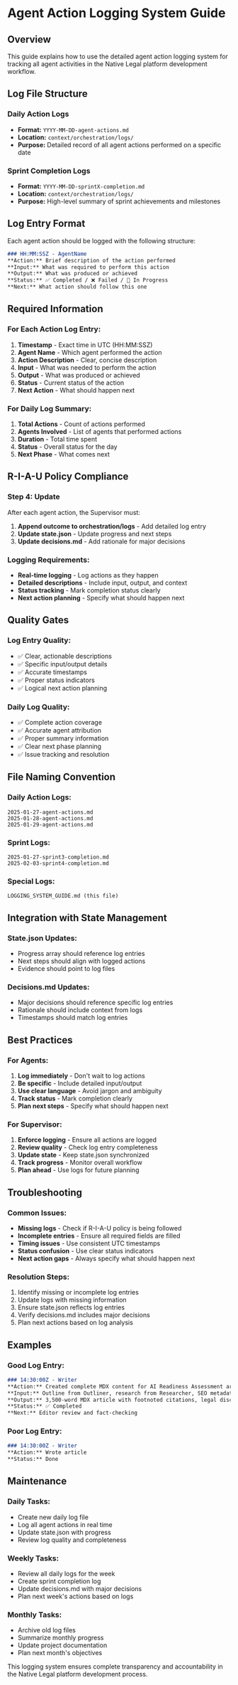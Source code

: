 # Agent Action Logging System Guide

## Overview
This guide explains how to use the detailed agent action logging system for tracking all agent activities in the Native Legal platform development workflow.

## Log File Structure

### Daily Action Logs
- **Format:** `YYYY-MM-DD-agent-actions.md`
- **Location:** `context/orchestration/logs/`
- **Purpose:** Detailed record of all agent actions performed on a specific date

### Sprint Completion Logs
- **Format:** `YYYY-MM-DD-sprintX-completion.md`
- **Location:** `context/orchestration/logs/`
- **Purpose:** High-level summary of sprint achievements and milestones

## Log Entry Format

Each agent action should be logged with the following structure:

```markdown
### HH:MM:SSZ - AgentName
**Action:** Brief description of the action performed
**Input:** What was required to perform this action
**Output:** What was produced or achieved
**Status:** ✅ Completed / ❌ Failed / 🚧 In Progress
**Next:** What action should follow this one
```

## Required Information

### For Each Action Log Entry:
1. **Timestamp** - Exact time in UTC (HH:MM:SSZ)
2. **Agent Name** - Which agent performed the action
3. **Action Description** - Clear, concise description
4. **Input** - What was needed to perform the action
5. **Output** - What was produced or achieved
6. **Status** - Current status of the action
7. **Next Action** - What should happen next

### For Daily Log Summary:
1. **Total Actions** - Count of actions performed
2. **Agents Involved** - List of agents that performed actions
3. **Duration** - Total time spent
4. **Status** - Overall status for the day
5. **Next Phase** - What comes next

## R-I-A-U Policy Compliance

### Step 4: Update
After each agent action, the Supervisor must:
1. **Append outcome to orchestration/logs** - Add detailed log entry
2. **Update state.json** - Update progress and next steps
3. **Update decisions.md** - Add rationale for major decisions

### Logging Requirements:
- **Real-time logging** - Log actions as they happen
- **Detailed descriptions** - Include input, output, and context
- **Status tracking** - Mark completion status clearly
- **Next action planning** - Specify what should happen next

## Quality Gates

### Log Entry Quality:
- ✅ Clear, actionable descriptions
- ✅ Specific input/output details
- ✅ Accurate timestamps
- ✅ Proper status indicators
- ✅ Logical next action planning

### Daily Log Quality:
- ✅ Complete action coverage
- ✅ Accurate agent attribution
- ✅ Proper summary information
- ✅ Clear next phase planning
- ✅ Issue tracking and resolution

## File Naming Convention

### Daily Action Logs:
```
2025-01-27-agent-actions.md
2025-01-28-agent-actions.md
2025-01-29-agent-actions.md
```

### Sprint Logs:
```
2025-01-27-sprint3-completion.md
2025-02-03-sprint4-completion.md
```

### Special Logs:
```
LOGGING_SYSTEM_GUIDE.md (this file)
```

## Integration with State Management

### State.json Updates:
- Progress array should reference log entries
- Next steps should align with logged actions
- Evidence should point to log files

### Decisions.md Updates:
- Major decisions should reference specific log entries
- Rationale should include context from logs
- Timestamps should match log entries

## Best Practices

### For Agents:
1. **Log immediately** - Don't wait to log actions
2. **Be specific** - Include detailed input/output
3. **Use clear language** - Avoid jargon and ambiguity
4. **Track status** - Mark completion clearly
5. **Plan next steps** - Specify what should happen next

### For Supervisor:
1. **Enforce logging** - Ensure all actions are logged
2. **Review quality** - Check log entry completeness
3. **Update state** - Keep state.json synchronized
4. **Track progress** - Monitor overall workflow
5. **Plan ahead** - Use logs for future planning

## Troubleshooting

### Common Issues:
- **Missing logs** - Check if R-I-A-U policy is being followed
- **Incomplete entries** - Ensure all required fields are filled
- **Timing issues** - Use consistent UTC timestamps
- **Status confusion** - Use clear status indicators
- **Next action gaps** - Always specify what should happen next

### Resolution Steps:
1. Identify missing or incomplete log entries
2. Update logs with missing information
3. Ensure state.json reflects log entries
4. Verify decisions.md includes major decisions
5. Plan next actions based on log analysis

## Examples

### Good Log Entry:
```markdown
### 14:30:00Z - Writer
**Action:** Created complete MDX content for AI Readiness Assessment article
**Input:** Outline from Outliner, research from Researcher, SEO metadata from Strategist
**Output:** 3,500-word MDX article with footnoted citations, legal disclaimers, and CTA
**Status:** ✅ Completed
**Next:** Editor review and fact-checking
```

### Poor Log Entry:
```markdown
### 14:30:00Z - Writer
**Action:** Wrote article
**Status:** Done
```

## Maintenance

### Daily Tasks:
- Create new daily log file
- Log all agent actions in real time
- Update state.json with progress
- Review log quality and completeness

### Weekly Tasks:
- Review all daily logs for the week
- Create sprint completion log
- Update decisions.md with major decisions
- Plan next week's actions based on logs

### Monthly Tasks:
- Archive old log files
- Summarize monthly progress
- Update project documentation
- Plan next month's objectives

This logging system ensures complete transparency and accountability in the Native Legal platform development process.

